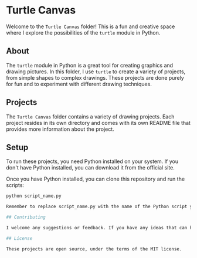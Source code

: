 # Turtle Canvas

Welcome to the `Turtle Canvas` folder! This is a fun and creative space where I explore the possibilities of the `turtle` module in Python.

## About

The `turtle` module in Python is a great tool for creating graphics and drawing pictures. In this folder, I use `turtle` to create a variety of projects, from simple shapes to complex drawings. These projects are done purely for fun and to experiment with different drawing techniques.

## Projects

The `Turtle Canvas` folder contains a variety of drawing projects. Each project resides in its own directory and comes with its own README file that provides more information about the project.

## Setup

To run these projects, you need Python installed on your system. If you don't have Python installed, you can download it from the official site.

Once you have Python installed, you can clone this repository and run the scripts:

```bash
python script_name.py

Remember to replace script_name.py with the name of the Python script you want to run.

## Contributing

I welcome any suggestions or feedback. If you have any ideas that can help improve these projects, feel free to open an issue or submit a pull request.

## License

These projects are open source, under the terms of the MIT license.


